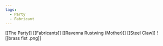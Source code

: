 ```yaml
---
tags:
  - Party
  - Fabricant
---
```

[[The Party]]
[[Fabricants]]
[[Ravenna Rustwing (Mother)]]
[[Steel Claw]]
![[brass fist .png]]